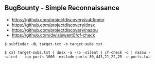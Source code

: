 ## BugBounty - Simple Reconnaissance

* https://github.com/projectdiscovery/subfinder
* https://github.com/projectdiscovery/dnsx
* https://github.com/projectdiscovery/naabu
* https://github.com/dwisiswant0/cf-check

```
$ subfinder -dL target.txt -o target-subs.txt
```

```
$ cat target-subs.txt | dnsx -a -ro -silent | cf-check -d | naabu -silent  -top-ports 1000 -exclude-ports 80,443,21,22,25 -o ports.txt
```
